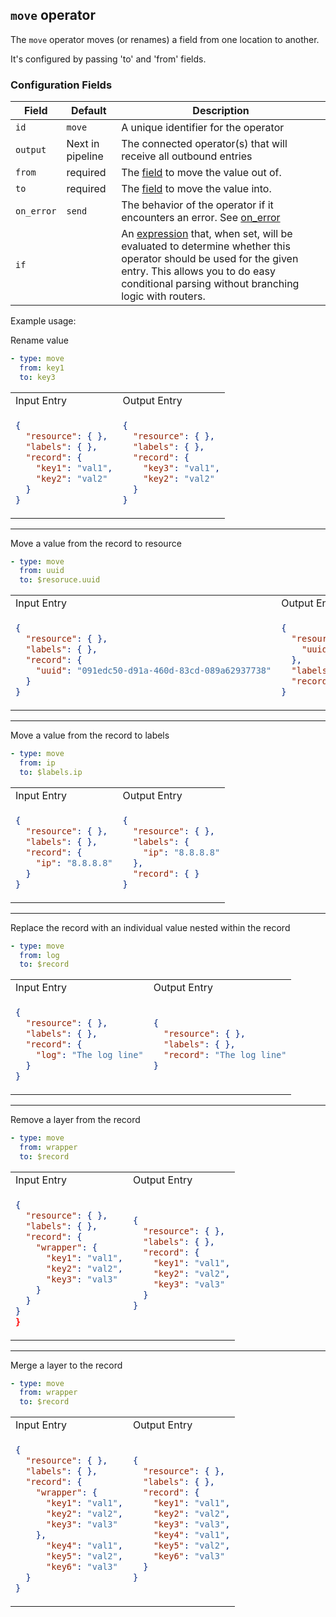 ## `move` operator

The `move` operator moves (or renames) a field from one location to another.

It's configured by passing 'to' and 'from' fields.

### Configuration Fields

| Field      | Default          | Description                                                                                                                                                                                                                              |
| ---        | ---              | ---                                                                                                                                                                                                                                      |
| `id`       | `move`    | A unique identifier for the operator                                                                                                                                                                                                     |
| `output`   | Next in pipeline | The connected operator(s) that will receive all outbound entries                                                                                                                                                                         |
| `from`      | required       | The [field](/docs/types/field.md)  to move the value out of.   
| `to`      | required       | The [field](/docs/types/field.md)  to move the value into.
| `on_error` | `send`           | The behavior of the operator if it encounters an error. See [on_error](/docs/types/on_error.md)                                                                                                                                          |
| `if`       |                  | An [expression](/docs/types/expression.md) that, when set, will be evaluated to determine whether this operator should be used for the given entry. This allows you to do easy conditional parsing without branching logic with routers. |

Example usage: 
 
Rename value
```yaml
- type: move
  from: key1
  to: key3
```

<table>
<tr><td> Input Entry</td> <td> Output Entry </td></tr>
<tr>
<td>

```json
{
  "resource": { },
  "labels": { },  
  "record": {
    "key1": "val1",
    "key2": "val2"
  }
}
```

</td>
<td>

```json
{
  "resource": { },
  "labels": { },  
  "record": {
    "key3": "val1",
    "key2": "val2"
  }
}
```

</td>
</tr>
</table>
<hr>

Move a value from the record to resource

```yaml
- type: move
  from: uuid
  to: $resoruce.uuid
```

<table>
<tr><td> Input Entry</td> <td> Output Entry </td></tr>
<tr>
<td>

```json
{
  "resource": { },
  "labels": { },  
  "record": {
    "uuid": "091edc50-d91a-460d-83cd-089a62937738"
  }
}
```

</td>
<td>

```json
{
  "resource": { 
    "uuid": "091edc50-d91a-460d-83cd-089a62937738"
  },
  "labels": { },  
  "record": { }
}
```

</td>
</tr>
</table>

<hr>

Move a value from the record to labels

```yaml
- type: move
  from: ip
  to: $labels.ip
```

<table>
<tr><td> Input Entry</td> <td> Output Entry </td></tr>
<tr>
<td>

```json
{
  "resource": { },
  "labels": { },  
  "record": {
    "ip": "8.8.8.8"
  }
}
```

</td>
<td>

```json
{
  "resource": { },
  "labels": { 
    "ip": "8.8.8.8"
  },  
  "record": { }
}
```

</td>
</tr>
</table>

<hr>

Replace the record with an individual value nested within the record
```yaml
- type: move
  from: log
  to: $record
```

<table>
<tr><td> Input Entry</td> <td> Output Entry </td></tr>
<tr>
<td>

```json
{
  "resource": { },
  "labels": { },  
  "record": {
    "log": "The log line"
  }
}
```

</td>
<td>

```json
{
  "resource": { },
  "labels": { },  
  "record": "The log line"
}
```

</td>
</tr>
</table>

<hr>

Remove a layer from the record
```yaml
- type: move
  from: wrapper
  to: $record
```

<table>
<tr><td> Input Entry</td> <td> Output Entry </td></tr>
<tr>
<td>

```json
{
  "resource": { },
  "labels": { },  
  "record": {
    "wrapper": {
      "key1": "val1",
      "key2": "val2",
      "key3": "val3"
    }
  }
}
}
```

</td>
<td>

```json
{
  "resource": { },
  "labels": { },  
  "record": {
    "key1": "val1",
    "key2": "val2",
    "key3": "val3"
  }
}
```

</td>
</tr>
</table>

<hr>

Merge a layer to the record
```yaml
- type: move
  from: wrapper
  to: $record
```

<table>
<tr><td> Input Entry</td> <td> Output Entry </td></tr>
<tr>
<td>

```json
{
  "resource": { },
  "labels": { },  
  "record": {
    "wrapper": {
      "key1": "val1",
      "key2": "val2",
      "key3": "val3"
    },
      "key4": "val1",
      "key5": "val2",
      "key6": "val3"
  }
}
```

</td>
<td>

```json
{
  "resource": { },
  "labels": { },  
  "record": {
    "key1": "val1",
    "key2": "val2",
    "key3": "val3",
    "key4": "val1",
    "key5": "val2",
    "key6": "val3"
  }
}
```

</td>
</tr>
</table>

